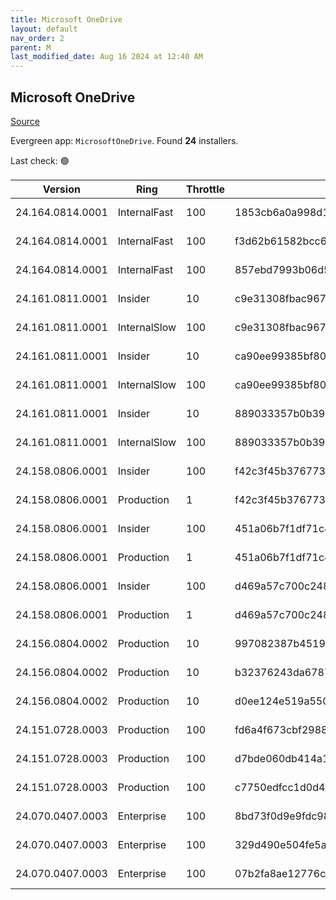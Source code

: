 ```yaml
---
title: Microsoft OneDrive
layout: default
nav_order: 2
parent: M
last_modified_date: Aug 16 2024 at 12:40 AM
---
```


## Microsoft OneDrive

[Source](https://onedrive.live.com/)

Evergreen app: `MicrosoftOneDrive`. Found **24** installers.

Last check: 🟢

| Version          | Ring         | Throttle | Sha256                                                           | Architecture | Type | URI                                                                                                                                                                  |
| ---------------- | ------------ | -------- | ---------------------------------------------------------------- | ------------ | ---- | -------------------------------------------------------------------------------------------------------------------------------------------------------------------- |
| 24.164.0814.0001 | InternalFast | 100      | 1853cb6a0a998d151232c9f14666a398e40cf619610d4ca5c764786c98a4d780 | ARM64        | exe  | [https://oneclient.sfx.ms/Win/Installers/24.164.0814.0001/arm64/OneDriveSetup.exe](https://oneclient.sfx.ms/Win/Installers/24.164.0814.0001/arm64/OneDriveSetup.exe) |
| 24.164.0814.0001 | InternalFast | 100      | f3d62b61582bcc69ec6ba6f8e67e363bdd6c3e2c86027c31d7f444019eba39ea | x64          | exe  | [https://oneclient.sfx.ms/Win/Installers/24.164.0814.0001/amd64/OneDriveSetup.exe](https://oneclient.sfx.ms/Win/Installers/24.164.0814.0001/amd64/OneDriveSetup.exe) |
| 24.164.0814.0001 | InternalFast | 100      | 857ebd7993b06d59231f2b960573fd067e799b2bafd1431d428fee84616423f0 | x86          | exe  | [https://oneclient.sfx.ms/Win/Installers/24.164.0814.0001/OneDriveSetup.exe](https://oneclient.sfx.ms/Win/Installers/24.164.0814.0001/OneDriveSetup.exe)             |
| 24.161.0811.0001 | Insider      | 10       | c9e31308fbac967f06be3bc0eccf93fee887d87597aff2e835c813511a482e61 | ARM64        | exe  | [https://oneclient.sfx.ms/Win/Installers/24.161.0811.0001/arm64/OneDriveSetup.exe](https://oneclient.sfx.ms/Win/Installers/24.161.0811.0001/arm64/OneDriveSetup.exe) |
| 24.161.0811.0001 | InternalSlow | 100      | c9e31308fbac967f06be3bc0eccf93fee887d87597aff2e835c813511a482e61 | ARM64        | exe  | [https://oneclient.sfx.ms/Win/Installers/24.161.0811.0001/arm64/OneDriveSetup.exe](https://oneclient.sfx.ms/Win/Installers/24.161.0811.0001/arm64/OneDriveSetup.exe) |
| 24.161.0811.0001 | Insider      | 10       | ca90ee99385bf80d69245878757aa4bac45796f468af14d657774934f5e6e2ee | x64          | exe  | [https://oneclient.sfx.ms/Win/Installers/24.161.0811.0001/amd64/OneDriveSetup.exe](https://oneclient.sfx.ms/Win/Installers/24.161.0811.0001/amd64/OneDriveSetup.exe) |
| 24.161.0811.0001 | InternalSlow | 100      | ca90ee99385bf80d69245878757aa4bac45796f468af14d657774934f5e6e2ee | x64          | exe  | [https://oneclient.sfx.ms/Win/Installers/24.161.0811.0001/amd64/OneDriveSetup.exe](https://oneclient.sfx.ms/Win/Installers/24.161.0811.0001/amd64/OneDriveSetup.exe) |
| 24.161.0811.0001 | Insider      | 10       | 889033357b0b39731d63c3cd4511f12b99bba0d30538f20ac63823568f5bf1c3 | x86          | exe  | [https://oneclient.sfx.ms/Win/Installers/24.161.0811.0001/OneDriveSetup.exe](https://oneclient.sfx.ms/Win/Installers/24.161.0811.0001/OneDriveSetup.exe)             |
| 24.161.0811.0001 | InternalSlow | 100      | 889033357b0b39731d63c3cd4511f12b99bba0d30538f20ac63823568f5bf1c3 | x86          | exe  | [https://oneclient.sfx.ms/Win/Installers/24.161.0811.0001/OneDriveSetup.exe](https://oneclient.sfx.ms/Win/Installers/24.161.0811.0001/OneDriveSetup.exe)             |
| 24.158.0806.0001 | Insider      | 100      | f42c3f45b37677355ca3ea1f4c2bcb8742a86b0cd596f77547d4688a2fad5f26 | ARM64        | exe  | [https://oneclient.sfx.ms/Win/Installers/24.158.0806.0001/arm64/OneDriveSetup.exe](https://oneclient.sfx.ms/Win/Installers/24.158.0806.0001/arm64/OneDriveSetup.exe) |
| 24.158.0806.0001 | Production   | 1        | f42c3f45b37677355ca3ea1f4c2bcb8742a86b0cd596f77547d4688a2fad5f26 | ARM64        | exe  | [https://oneclient.sfx.ms/Win/Installers/24.158.0806.0001/arm64/OneDriveSetup.exe](https://oneclient.sfx.ms/Win/Installers/24.158.0806.0001/arm64/OneDriveSetup.exe) |
| 24.158.0806.0001 | Insider      | 100      | 451a06b7f1df71c4bef70e9ed1db86ca754edc317bd2eb6c3bf1cc4e1ca6e0e6 | x64          | exe  | [https://oneclient.sfx.ms/Win/Installers/24.158.0806.0001/amd64/OneDriveSetup.exe](https://oneclient.sfx.ms/Win/Installers/24.158.0806.0001/amd64/OneDriveSetup.exe) |
| 24.158.0806.0001 | Production   | 1        | 451a06b7f1df71c4bef70e9ed1db86ca754edc317bd2eb6c3bf1cc4e1ca6e0e6 | x64          | exe  | [https://oneclient.sfx.ms/Win/Installers/24.158.0806.0001/amd64/OneDriveSetup.exe](https://oneclient.sfx.ms/Win/Installers/24.158.0806.0001/amd64/OneDriveSetup.exe) |
| 24.158.0806.0001 | Insider      | 100      | d469a57c700c248df44a6acf9a5e5106f0c8300208e2ecff0d3b3e873f696655 | x86          | exe  | [https://oneclient.sfx.ms/Win/Installers/24.158.0806.0001/OneDriveSetup.exe](https://oneclient.sfx.ms/Win/Installers/24.158.0806.0001/OneDriveSetup.exe)             |
| 24.158.0806.0001 | Production   | 1        | d469a57c700c248df44a6acf9a5e5106f0c8300208e2ecff0d3b3e873f696655 | x86          | exe  | [https://oneclient.sfx.ms/Win/Installers/24.158.0806.0001/OneDriveSetup.exe](https://oneclient.sfx.ms/Win/Installers/24.158.0806.0001/OneDriveSetup.exe)             |
| 24.156.0804.0002 | Production   | 10       | 997082387b451988cc4ade0661056bccf066078d6f9ab3d715f950b6992079ab | ARM64        | exe  | [https://oneclient.sfx.ms/Win/Installers/24.156.0804.0002/arm64/OneDriveSetup.exe](https://oneclient.sfx.ms/Win/Installers/24.156.0804.0002/arm64/OneDriveSetup.exe) |
| 24.156.0804.0002 | Production   | 10       | b32376243da67870e0ff003d28a35207aeabe8980d489416b96e7fa3224635ad | x64          | exe  | [https://oneclient.sfx.ms/Win/Installers/24.156.0804.0002/amd64/OneDriveSetup.exe](https://oneclient.sfx.ms/Win/Installers/24.156.0804.0002/amd64/OneDriveSetup.exe) |
| 24.156.0804.0002 | Production   | 10       | d0ee124e519a55039da6958f7e0fd7dc812e975911932dd8cd123cde1fda64c3 | x86          | exe  | [https://oneclient.sfx.ms/Win/Installers/24.156.0804.0002/OneDriveSetup.exe](https://oneclient.sfx.ms/Win/Installers/24.156.0804.0002/OneDriveSetup.exe)             |
| 24.151.0728.0003 | Production   | 100      | fd6a4f673cbf298808610439db6261c7e8227d865933564f3614d5d7914f0df0 | ARM64        | exe  | [https://oneclient.sfx.ms/Win/Installers/24.151.0728.0003/arm64/OneDriveSetup.exe](https://oneclient.sfx.ms/Win/Installers/24.151.0728.0003/arm64/OneDriveSetup.exe) |
| 24.151.0728.0003 | Production   | 100      | d7bde060db414a17bee12fe0527170791ecc5ecf42f2c54b9e981caddda5ce9b | x64          | exe  | [https://oneclient.sfx.ms/Win/Installers/24.151.0728.0003/amd64/OneDriveSetup.exe](https://oneclient.sfx.ms/Win/Installers/24.151.0728.0003/amd64/OneDriveSetup.exe) |
| 24.151.0728.0003 | Production   | 100      | c7750edfcc1d0d48905764daf83e6499245e9fde8c8191ab000a2115b397c0e8 | x86          | exe  | [https://oneclient.sfx.ms/Win/Installers/24.151.0728.0003/OneDriveSetup.exe](https://oneclient.sfx.ms/Win/Installers/24.151.0728.0003/OneDriveSetup.exe)             |
| 24.070.0407.0003 | Enterprise   | 100      | 8bd73f0d9e9fdc98e7cb5610236c0abe136082c3a577346b190c99f56eacb29a | ARM64        | exe  | [https://oneclient.sfx.ms/Win/Installers/24.070.0407.0003/arm64/OneDriveSetup.exe](https://oneclient.sfx.ms/Win/Installers/24.070.0407.0003/arm64/OneDriveSetup.exe) |
| 24.070.0407.0003 | Enterprise   | 100      | 329d490e504fe5ae022eeb1a6f21504805b9bdf592d781b514cc33da5483a189 | x64          | exe  | [https://oneclient.sfx.ms/Win/Installers/24.070.0407.0003/amd64/OneDriveSetup.exe](https://oneclient.sfx.ms/Win/Installers/24.070.0407.0003/amd64/OneDriveSetup.exe) |
| 24.070.0407.0003 | Enterprise   | 100      | 07b2fa8ae12776c654ea1eb66b0ed046b7f63ecb5c37bc4eb17fad92e99459e8 | x86          | exe  | [https://oneclient.sfx.ms/Win/Installers/24.070.0407.0003/OneDriveSetup.exe](https://oneclient.sfx.ms/Win/Installers/24.070.0407.0003/OneDriveSetup.exe)             |
